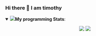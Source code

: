 ### Hi there 👋 I am timothy

<details open>
<summary><img src = "http://54.197.196.131:8080/uploads/94_1604681368552.png"><b>My programming Stats</b>:</summary>
<p align = "center">
  <img src = "https://github-readme-stats.vercel.app/api?username=timotismjntk&show_icons=true&theme=nightowl">
  <img src = "https://github-readme-stats.vercel.app/api/top-langs/?username=timotismjntk&layout=compact&theme=nightowl&hide=css">
</p>
</details>
